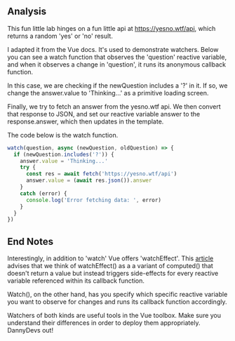 ## Analysis

This fun little lab hinges on a fun little api at <https://yesno.wtf/api>, which returns a random 'yes' or 'no' result.

I adapted it from the Vue docs. It's used to demonstrate watchers. Below you can see a watch function that observes the 'question' reactive variable, and when it observes a change in 'question', it runs its anonymous callback function.

In this case, we are checking if  the newQuestion includes a '?' in it. If so, we change the answer.value to 'Thinking...' as a primitive loading screen.

Finally, we try to fetch an answer from the yesno.wtf api. We then convert that response to JSON, and set our reactive variable answer to the response.answer, which then updates in the template.

The code below is the watch function.

```js
watch(question, async (newQuestion, oldQuestion) => {
  if (newQuestion.includes('?')) {
    answer.value = 'Thinking...'
    try {
      const res = await fetch('https://yesno.wtf/api')
      answer.value = (await res.json()).answer
    }
    catch (error) {
      console.log('Error fetching data: ', error)
    }
  }
})
```

## End Notes

Interestingly, in addition to 'watch' Vue offers 'watchEffect'. This [article](https://markus.oberlehner.net/blog/watch-vs-watcheffect-when-to-use-what-with-vue/) advises that we think of watchEffect() as a a variant of computed() that doesn't return a value but instead triggers side-effects for every reactive variable referenced  within its callback function.

Watch(), on the other hand, has you specify which specific reactive variable you want to observe for changes and runs its callback function accordingly.

Watchers of both kinds are useful tools in the Vue toolbox. Make sure you understand their differences in order to deploy them appropriately. DannyDevs out!
